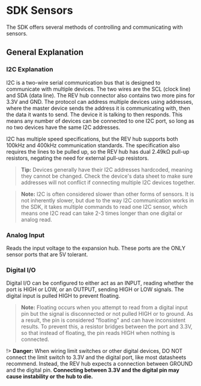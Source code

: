 # SDK Sensors

The SDK offers several methods of controlling and communicating with sensors.

## General Explanation

### I2C Explanation

I2C is a two-wire serial communication bus that is designed to communicate with multiple devices. The two wires are the SCL (clock line) and SDA (data line). The REV hub connector also contains two more pins for 3.3V and GND. The protocol can address multiple devices using addresses, where the master device sends the address it is communicating with, then the data it wants to send. The device it is talking to then responds. This means any number of devices can be connected to one I2C port, so long as no two devices have the same I2C addresses.

I2C has multiple speed specifications, but the REV hub supports both 100kHz and 400kHz communication standards. The specification also requires the lines to be pulled up, so the REV hub has dual 2.49kΩ pull-up resistors, negating the need for external pull-up resistors.

> **Tip:** Devices generally have their I2C addresses hardcoded, meaning they cannot be changed. Check the device's data sheet to make sure addresses will not conflict if connecting multiple I2C devices together.

> **Note:** I2C is often considered slower than other forms of sensors. It is not inherently slower, but due to the way I2C communication works in the SDK, it takes multiple commands to read one I2C sensor, which means one I2C read can take 2-3 times longer than one digital or analog read.

### Analog Input

Reads the input voltage to the expansion hub. These ports are the ONLY sensor ports that are 5V tolerant.

### Digital I/O

Digital I/O can be configured to either act as an INPUT, reading whether the port is HIGH or LOW, or an OUTPUT, sending HIGH or LOW signals. The digital input is pulled HIGH to prevent floating.

> **Note:** Floating occurs when you attempt to read from a digital input pin but the signal is disconnected or not pulled HIGH or to ground. As a result, the pin is considered "floating" and can have inconsistent results. To prevent this, a resistor bridges between the port and 3.3V, so that instead of floating, the pin reads HIGH when nothing is connected.

!> **Danger:** When wiring limit switches or other digital devices, DO NOT connect the limit switch to 3.3V and the digital port, like most datasheets recommend. Instead, the REV hub expects a connection between GROUND and the digital pin. **Connecting between 3.3V and the digital pin may cause instability or the hub to die.**

